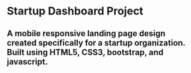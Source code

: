 # Startup Dashboard Project

  ## A mobile responsive landing page design created specifically for a startup organization. Built using HTML5, CSS3, bootstrap, and       javascript. 
